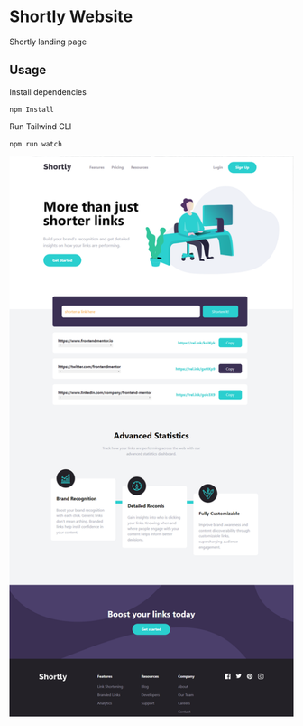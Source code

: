 # Shortly Website

Shortly landing page

## Usage

Install dependencies

```
npm Install
```

Run Tailwind CLI

```
npm run watch
```

![Alt text](images/shortly.png)
